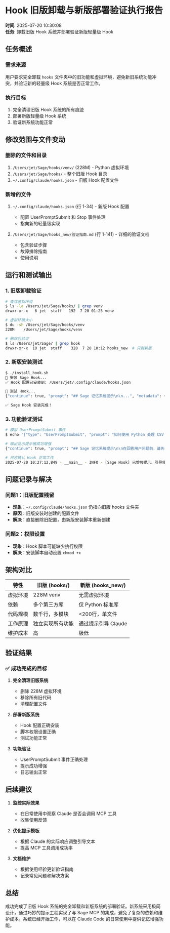 # Hook 旧版卸载与新版部署验证执行报告

**时间**: 2025-07-20 10:30:08  
**任务**: 卸载旧版 Hook 系统并部署验证新版轻量级 Hook

## 任务概述

### 需求来源
用户要求完全卸载 `hooks` 文件夹中的旧功能和虚拟环境，避免新旧系统功能冲突，并验证新的轻量级 Hook 系统是否正常工作。

### 执行目标
1. 完全清理旧版 Hook 系统的所有痕迹
2. 部署新版轻量级 Hook 系统
3. 验证新系统功能正常

## 修改范围与文件变动

### 删除的文件和目录
1. `/Users/jet/Sage/hooks/venv/` (228M) - Python 虚拟环境
2. `/Users/jet/Sage/hooks/` - 整个旧版 Hook 目录
3. `~/.config/claude/hooks.json` - 旧版 Hook 配置文件

### 新增的文件
1. `~/.config/claude/hooks.json` (行 1-34) - 新版 Hook 配置
   - 配置 UserPromptSubmit 和 Stop 事件处理
   - 指向新的轻量级实现

2. `/Users/jet/Sage/hooks_new/验证指南.md` (行 1-141) - 详细的验证文档
   - 包含验证步骤
   - 故障排除指南
   - 使用说明

## 运行和测试输出

### 1. 旧版卸载验证
```bash
# 查找虚拟环境
$ ls -la /Users/jet/Sage/hooks/ | grep venv
drwxr-xr-x   6 jet  staff   192  7 20 01:25 venv

# 虚拟环境大小
$ du -sh /Users/jet/Sage/hooks/venv
228M    /Users/jet/Sage/hooks/venv

# 删除后验证
$ ls /Users/jet/Sage/ | grep hook
drwxr-xr-x  10 jet  staff    320  7 20 10:12 hooks_new  # 只剩新版
```

### 2. 新版安装测试
```bash
$ ./install_hook.sh
🔧 安装 Sage Hook...
✅ Hook 配置已安装到: /Users/jet/.config/claude/hooks.json

🧪 测试 Hook...
{"continue": true, "prompt": "## Sage 记忆系统提示\n\n...", "metadata": {...}}

✅ Sage Hook 安装完成！
```

### 3. 功能验证测试
```bash
# 模拟 UserPromptSubmit 事件
$ echo '{"type": "UserPromptSubmit", "prompt": "如何使用 Python 处理 CSV 文件？", ...}' | python3 sage_hook_final.py

# 输出显示提示被成功增强
{"continue": true, "prompt": "## Sage 记忆系统提示\n\n在回答用户问题前，请先使用 Sage MCP 工具查询相关的历史记忆：\n1. 使用 `mcp__sage__get_context` 工具搜索相关记忆\n...", ...}

# 日志确认 Hook 正常工作
2025-07-20 10:27:12,849 - __main__ - INFO - [Sage Hook] 已增强提示，引导使用 MCP 工具
```

## 问题记录与解决

### 问题1：旧版配置残留
- **现象**：`~/.config/claude/hooks.json` 仍指向旧版 hooks 文件夹
- **原因**：旧版安装时创建的配置文件
- **解决**：直接删除旧配置，由新版安装脚本重新创建

### 问题2：权限设置
- **现象**：Hook 脚本可能缺少执行权限
- **解决**：安装脚本自动设置 `chmod +x`

## 架构对比

| 特性 | 旧版 (hooks/) | 新版 (hooks_new/) |
|------|---------------|-------------------|
| 虚拟环境 | 228M venv | 无需虚拟环境 |
| 依赖 | 多个第三方库 | 仅 Python 标准库 |
| 代码规模 | 数千行，多模块 | <200行，单文件 |
| 工作原理 | 独立实现所有功能 | 通过提示引导 Claude |
| 维护成本 | 高 | 极低 |

## 验证结果

### ✅ 成功完成的目标
1. **完全清理旧版系统**
   - 删除 228M 虚拟环境
   - 移除所有旧代码
   - 清理配置文件

2. **部署新版系统**
   - Hook 配置正确安装
   - 脚本权限设置正确
   - 测试功能正常

3. **功能验证**
   - UserPromptSubmit 事件正确处理
   - 提示成功增强
   - 日志输出正常

## 后续建议

1. **监控实际效果**
   - 在日常使用中观察 Claude 是否会调用 MCP 工具
   - 收集使用反馈

2. **优化提示模板**
   - 根据 Claude 的实际响应调整引导文本
   - 提高 MCP 工具调用成功率

3. **文档维护**
   - 根据使用经验更新验证指南
   - 记录常见问题和解决方案

## 总结

成功完成了旧版 Hook 系统的完全卸载和新版系统的部署验证。新系统采用极简设计，通过巧妙的提示工程实现了与 Sage MCP 的集成，避免了复杂的依赖和维护成本。系统已经开始工作，可以在 Claude Code 的日常使用中提供记忆增强功能。
